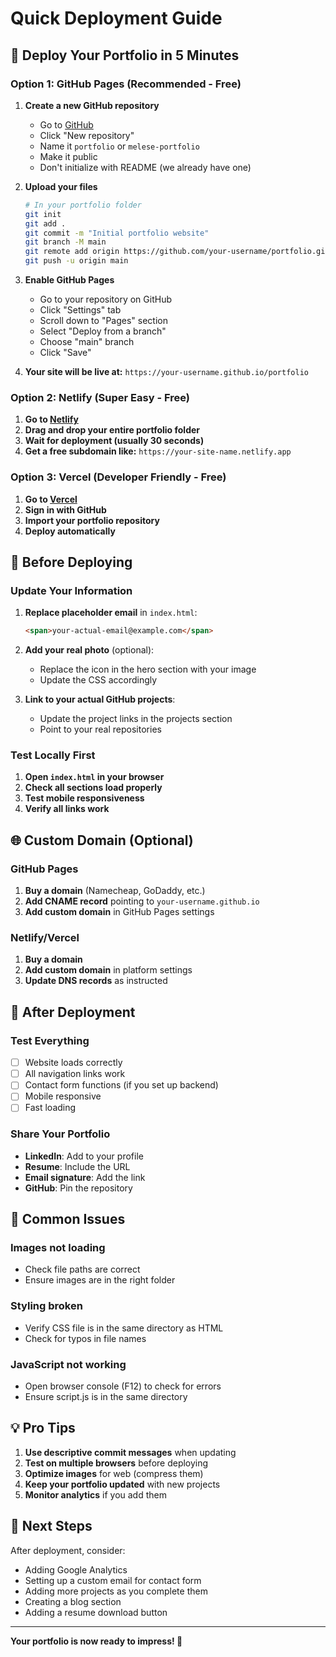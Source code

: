 # Quick Deployment Guide

## 🚀 Deploy Your Portfolio in 5 Minutes

### Option 1: GitHub Pages (Recommended - Free)

1. **Create a new GitHub repository**
   - Go to [GitHub](https://github.com)
   - Click "New repository"
   - Name it `portfolio` or `melese-portfolio`
   - Make it public
   - Don't initialize with README (we already have one)

2. **Upload your files**
   ```bash
   # In your portfolio folder
   git init
   git add .
   git commit -m "Initial portfolio website"
   git branch -M main
   git remote add origin https://github.com/your-username/portfolio.git
   git push -u origin main
   ```

3. **Enable GitHub Pages**
   - Go to your repository on GitHub
   - Click "Settings" tab
   - Scroll down to "Pages" section
   - Select "Deploy from a branch"
   - Choose "main" branch
   - Click "Save"

4. **Your site will be live at:**
   `https://your-username.github.io/portfolio`

### Option 2: Netlify (Super Easy - Free)

1. **Go to [Netlify](https://netlify.com)**
2. **Drag and drop your entire portfolio folder**
3. **Wait for deployment (usually 30 seconds)**
4. **Get a free subdomain like:**
   `https://your-site-name.netlify.app`

### Option 3: Vercel (Developer Friendly - Free)

1. **Go to [Vercel](https://vercel.com)**
2. **Sign in with GitHub**
3. **Import your portfolio repository**
4. **Deploy automatically**

## 🔧 Before Deploying

### Update Your Information
1. **Replace placeholder email** in `index.html`:
   ```html
   <span>your-actual-email@example.com</span>
   ```

2. **Add your real photo** (optional):
   - Replace the icon in the hero section with your image
   - Update the CSS accordingly

3. **Link to your actual GitHub projects**:
   - Update the project links in the projects section
   - Point to your real repositories

### Test Locally First
1. **Open `index.html` in your browser**
2. **Check all sections load properly**
3. **Test mobile responsiveness**
4. **Verify all links work**

## 🌐 Custom Domain (Optional)

### GitHub Pages
1. **Buy a domain** (Namecheap, GoDaddy, etc.)
2. **Add CNAME record** pointing to `your-username.github.io`
3. **Add custom domain** in GitHub Pages settings

### Netlify/Vercel
1. **Buy a domain**
2. **Add custom domain** in platform settings
3. **Update DNS records** as instructed

## 📱 After Deployment

### Test Everything
- [ ] Website loads correctly
- [ ] All navigation links work
- [ ] Contact form functions (if you set up backend)
- [ ] Mobile responsive
- [ ] Fast loading

### Share Your Portfolio
- **LinkedIn**: Add to your profile
- **Resume**: Include the URL
- **Email signature**: Add the link
- **GitHub**: Pin the repository

## 🚨 Common Issues

### Images not loading
- Check file paths are correct
- Ensure images are in the right folder

### Styling broken
- Verify CSS file is in the same directory as HTML
- Check for typos in file names

### JavaScript not working
- Open browser console (F12) to check for errors
- Ensure script.js is in the same directory

## 💡 Pro Tips

1. **Use descriptive commit messages** when updating
2. **Test on multiple browsers** before deploying
3. **Optimize images** for web (compress them)
4. **Keep your portfolio updated** with new projects
5. **Monitor analytics** if you add them

## 🎯 Next Steps

After deployment, consider:
- Adding Google Analytics
- Setting up a custom email for contact form
- Adding more projects as you complete them
- Creating a blog section
- Adding a resume download button

---

**Your portfolio is now ready to impress! 🎉** 